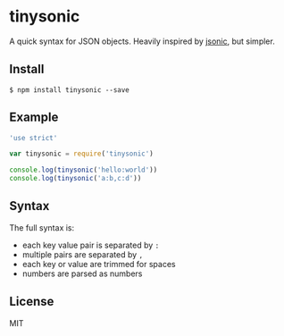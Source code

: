 # tinysonic

A quick syntax for JSON objects. Heavily inspired by
[jsonic](https://github.com/rjrodger/jsonic), but simpler.

## Install

```
$ npm install tinysonic --save
```

## Example

```js
'use strict'

var tinysonic = require('tinysonic')

console.log(tinysonic('hello:world'))
console.log(tinysonic('a:b,c:d'))
```

## Syntax

The full syntax is:

* each key value pair is separated by `:`
* multiple pairs are separated by `,`
* each key or value are trimmed for spaces
* numbers are parsed as numbers

## License

MIT
